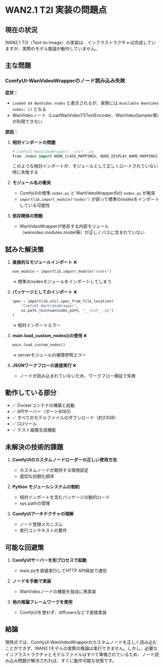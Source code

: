 # WAN2.1 T2I 実装の問題点

## 現在の状況

WAN2.1 T2I（Text-to-Image）の実装は、インフラストラクチャは完成していますが、実際のモデル推論が動作していません。

## 主な問題

### ComfyUI-WanVideoWrapperのノード読み込み失敗

**症状：**
- `Loaded 64 WanVideo nodes` と表示されるが、実際には `Available WanVideo nodes: []` となる
- WanVideoノード（LoadWanVideoT5TextEncoder、WanVideoSampler等）が利用できない

**原因：**
1. **相対インポートの問題**
   ```python
   # ComfyUI-WanVideoWrapper/__init__.py
   from .nodes import NODE_CLASS_MAPPINGS, NODE_DISPLAY_NAME_MAPPINGS
   ```
   このような相対インポートが、モジュールとして正しくロードされていない時に失敗する

2. **モジュール名の衝突**
   - ComfyUIの標準 `nodes.py` と WanVideoWrapper内の `nodes.py` が衝突
   - `importlib.import_module("nodes")` が誤って標準のnodesをインポートしている可能性

3. **依存関係の問題**
   - WanVideoWrapperが依存する内部モジュール（wanvideo.modules.model等）が正しくパスに含まれていない

## 試みた解決策

1. **直接的なモジュールインポート** ❌
   ```python
   wan_module = importlib.import_module("nodes")
   ```
   → 標準のnodesモジュールをインポートしてしまう

2. **パッケージとしてのインポート** ❌
   ```python
   spec = importlib.util.spec_from_file_location(
       "ComfyUI_WanVideoWrapper",
       os.path.join(wanvideo_path, "__init__.py")
   )
   ```
   → 相対インポートエラー

3. **main.load_custom_nodes()の使用** ❌
   ```python
   main.load_custom_nodes()
   ```
   → serverモジュールの循環参照エラー

4. **JSONワークフローの直接実行** ❌
   - ノードが読み込まれていないため、ワークフロー検証で失敗

## 動作している部分

- ✅ Dockerコンテナの構築と起動
- ✅ APIサーバー（ポート8083）
- ✅ すべてのモデルファイルのダウンロード（約23GB）
- ✅ CLIツール
- ✅ テスト画像生成機能

## 未解決の技術的課題

1. **ComfyUIのカスタムノードローダーの正しい使用方法**
   - カスタムノードが期待する環境設定
   - 適切な初期化順序

2. **Python モジュールシステムの制約**
   - 相対インポートを含むパッケージの動的ロード
   - sys.pathの管理

3. **ComfyUIアーキテクチャの理解**
   - ノード登録メカニズム
   - 実行コンテキストの要件

## 可能な回避策

1. **ComfyUIサーバーを別プロセスで起動**
   - main.pyを直接実行してHTTP API経由で通信

2. **ノードを手動で実装**
   - WanVideoノードの機能を独自に再実装

3. **他の推論フレームワークを使用**
   - ComfyUIを使わず、diffusersなどで直接実装

## 結論

現時点では、ComfyUI-WanVideoWrapperのカスタムノードを正しく読み込むことができず、WAN2.1モデルの実際の推論は実行できません。しかし、必要なインフラストラクチャとモデルファイルはすべて準備されているため、ノード読み込み問題が解決されれば、すぐに動作可能な状態です。